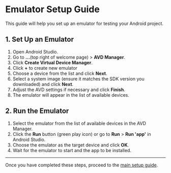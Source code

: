 # Emulator Setup Guide

This guide will help you set up an emulator for testing your Android project.

## 1. Set Up an Emulator

1. Open Android Studio.
2. Go to **...**(top right of welcome page) > **AVD Manager**.
3. Click **Create Virtual Device Manager**.
4. Click **+** to create new emulator
5. Choose a device from the list and click **Next**.
6. Select a system image (ensure it matches the SDK version you downloaded) and click **Next**.
7. Adjust the AVD settings if necessary and click **Finish**.
8. The emulator will appear in the list of available devices.

## 2. Run the Emulator

1. Select the emulator from the list of available devices in the AVD Manager.
2. Click the **Run** button (green play icon) or go to **Run** > **Run 'app'** in Android Studio.
3. Choose the emulator as the target device and click **OK**.
4. Wait for the emulator to start and the app to be installed.

---

Once you have completed these steps, proceed to the [main setup guide](README.md).
